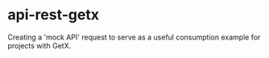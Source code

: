 # api-rest-getx
Creating a 'mock API' request to serve as a useful consumption example for projects with GetX.
